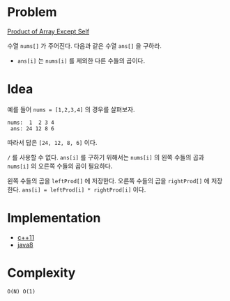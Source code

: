 # Problem

[Product of Array Except Self](https://leetcode.com/problems/product-of-array-except-self/)

수열 `nums[]` 가 주어진다. 다음과 같은 수열 `ans[]` 을 구하라.

* `ans[i]` 는 `nums[i]` 를 제외한 다른 수들의 곱이다.

# Idea

예를 들어 `nums = [1,2,3,4]` 의 경우를 살펴보자.

```
nums:  1  2 3 4
 ans: 24 12 8 6
```

따라서 답은 `[24, 12, 8, 6]` 이다.

`/` 를 사용할 수 없다. `ans[i]` 를 구하기 위해서는 `nums[i]` 의 왼쪽
수들의 곱과 `nums[i]` 의 오른쪽 수들의 곱이 필요하다.

왼쪽 수들의 곱을 `leftProd[]` 에 저장한다. 오른쪽 수들의 곱을
`rightProd[]` 에 저장한다. `ans[i] = leftProd[i] * rightProd[i]` 이다.

# Implementation

* [c++11](a.cpp)
* [java8](MainApp.java)

# Complexity

```
O(N) O(1)
```
